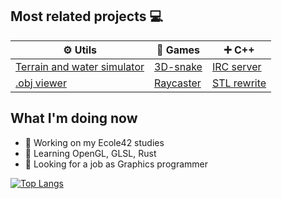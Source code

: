 ## Most related projects :computer:

⚙️ Utils | 👾 Games | ➕ C++ 
---|---|---
[Terrain and water simulator](https://github.com/vesord/water_cellar_automaton) | [3D-snake](https://github.com/vesord/SpaceSnake) | [IRC server](https://github.com/zkerriga/irc-server)
[.obj viewer](https://github.com/vesord/obj_viewer) | [Raycaster](https://github.com/vesord/raycaster) | [STL rewrite](https://github.com/vesord/containers)

## What I'm doing now
- 🔭 Working on my Ecole42 studies
- 🌱 Learning OpenGL, GLSL, Rust
- :flashlight: Looking for a job as Graphics programmer





[![Top Langs](https://github-readme-stats.vercel.app/api/top-langs/?username=vesord&layout=compact)](https://github.com/anuraghazra/github-readme-stats)
